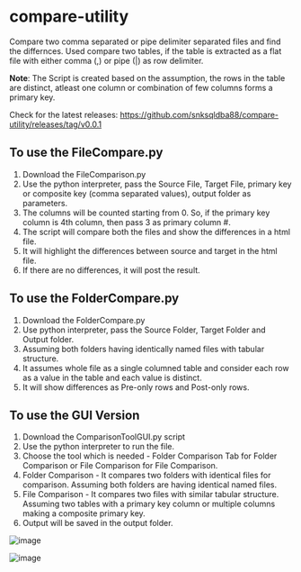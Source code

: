# compare-utility
Compare two comma separated or pipe delimiter separated files and find the differnces. Used compare two tables, if the table is extracted as a flat file with either comma (,) or pipe (|) as row delimiter.

**Note**: The Script is created based on the assumption, the rows in the table are distinct, atleast one column or combination of few columns forms a primary key.

Check for the latest releases:
https://github.com/snksqldba88/compare-utility/releases/tag/v0.0.1

To use the FileCompare.py
-------------------------
1. Download the FileComparison.py
2. Use the python interpreter, pass the Source File, Target File, primary key or composite key (comma separated values), output folder as parameters.
3. The columns will be counted starting from 0. So, if the primary key column is 4th column, then pass 3 as primary column #.
4. The script will compare both the files and show the differences in a html file.
5. It will highlight the differences between source and target in the html file.
6. If there are no differences, it will post the result.

To use the FolderCompare.py
---------------------------
1. Download the FolderCompare.py
2. Use python interpreter, pass the Source Folder, Target Folder and Output folder.
3. Assuming both folders having identically named files with tabular structure.
4. It assumes whole file as a single columned table and consider each row as a value in the table and each value is distinct.
5. It will show differences as Pre-only rows and Post-only rows. 

To use the GUI Version 
----------------------
1. Download the ComparisonToolGUI.py script
2. Use the python interpreter to run the file.
3. Choose the tool which is needed - Folder Comparison Tab for Folder Comparison or File Comparison for File Comparison.
4. Folder Comparison - It compares two folders with identical files for comparison. Assuming both folders are having identical named files.
5. File Comparison - It compares two files with similar tabular structure. Assuming two tables with a primary key column or multiple columns making a composite primary key.
6. Output will be saved in the output folder.

![image](https://github.com/user-attachments/assets/c1f649d8-c93c-42d0-8490-3765aa89e233)

![image](https://github.com/user-attachments/assets/14d64bc4-a306-41c8-b437-7ef8b2c647c3)
